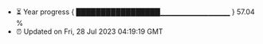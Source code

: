 - ⏳ Year progress { █████████████████▁▁▁▁▁▁▁▁▁▁▁▁▁ } 57.04 %
- ⏰ Updated on Fri, 28 Jul 2023 04:19:19 GMT

